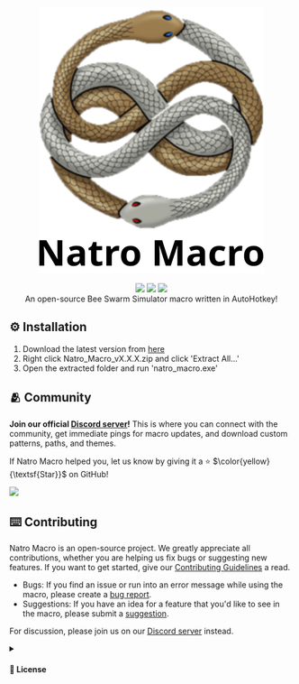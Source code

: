 <div align="center">

<!-- logo banner -->
<picture>
  <source width="200px" media="(prefers-color-scheme: dark)" srcset="https://raw.githubusercontent.com/NatroTeam/.github/main/profile/assets/banners/natro-logo-dark.svg"> <!-- dark theme (white text) -->
  <img src="https://raw.githubusercontent.com/NatroTeam/.github/main/profile/assets/banners/natro-logo-light.svg"> <!-- light theme (black text) -->
</picture>
<br>

<!-- shields -->
[![][github-release-shield]][github-release-link]
[![][discord-shield]][discord-link]
[![][roblox-shield]][roblox-link]
<br>
An open-source Bee Swarm Simulator macro written in AutoHotkey!

</div>


## ⚙️ Installation

1. Download the latest version from [here][latest-release-link]
2. Right click Natro_Macro_vX.X.X.zip and click 'Extract All...'
3. Open the extracted folder and run 'natro_macro.exe'


## 🫂 Community

__Join our official [Discord server][discord-link]!__ This is where you can connect with the community, get immediate pings for macro updates, and download custom patterns, paths, and themes.

If Natro Macro helped you, let us know by giving it a ⭐ $\color{yellow}{\textsf{Star}}$ on GitHub!

<a href="https://github.com/NatroTeam/NatroMacro/stargazers">
  <picture>
    <source media="(prefers-color-scheme: dark)" srcset="https://reporoster.com/stars/dark/NatroTeam/NatroMacro"> <!-- dark theme -->
    <img src="https://reporoster.com/stars/NatroTeam/NatroMacro"> <!-- light theme -->
  </picture>
</a>


## ⌨️ Contributing

Natro Macro is an open-source project. We greatly appreciate all contributions, whether you are helping us fix bugs or suggesting new features. If you want to get started, give our [Contributing Guidelines][contributing-link] a read.

- Bugs: If you find an issue or run into an error message while using the macro, please create a [bug report][bug-report-link].
- Suggestions: If you have an idea for a feature that you'd like to see in the macro, please submit a [suggestion][suggestion-link].

For discussion, please join us on our [Discord server][discord-link] instead.


<details><summary><h4>📝 License</h4></summary>

Copyright © 2022-2023 [Natro Team][github-profile-link]<br>
This project is licensed under [GNU GPL v3.0](./LICENSE.md).

</details>

<!-- links -->
[github-release-shield]: https://img.shields.io/github/v/release/NatroTeam/NatroMacro?style=flat-square&logo=github&logoColor=white&labelColor=black&color=2674DA
[github-release-link]: https://github.com/NatroTeam/NatroMacro/releases
[roblox-shield]: https://img.shields.io/badge/dynamic/json?url=https%3A%2F%2Fgroups.roblox.com%2Fv1%2Fgroups%2F16490149&query=%24.memberCount&suffix=%20members&style=flat-square&logo=roblox&logoColor=white&label=roblox&labelColor=black&color=EC2F2D
[roblox-link]: https://www.roblox.com/groups/16490149/Natro-Macro
[discord-shield]: https://img.shields.io/discord/1012610056921038868?style=flat-square&logo=discord&logoColor=white&label=discord&labelColor=black&color=5865F2
[discord-link]: https://discord.gg/natromacro
[latest-release-link]: https://github.com/NatroTeam/NatroMacro/releases/latest
[contributing-link]: https://github.com/NatroTeam/.github/blob/main/CONTRIBUTING.md
[bug-report-link]: https://github.com/NatroTeam/NatroMacro/issues/new?assignees=&labels=bug%2Cneeds+triage&projects=&template=bug.yml
[suggestion-link]: https://github.com/NatroTeam/NatroMacro/issues/new?assignees=&labels=suggestion%2Cneeds+triage&projects=&template=suggestion.yml
[github-profile-link]: http://github.com/NatroTeam

